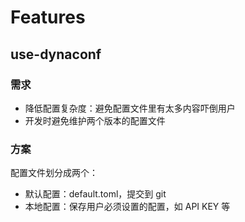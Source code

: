 # Features

## use-dynaconf
### 需求
- 降低配置复杂度：避免配置文件里有太多内容吓倒用户
- 开发时避免维护两个版本的配置文件

### 方案
配置文件划分成两个：
- 默认配置：default.toml，提交到 git
- 本地配置：保存用户必须设置的配置，如 API KEY 等

